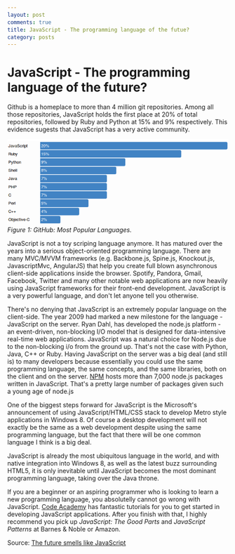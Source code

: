 ```yaml
---
layout: post
comments: true
title: JavaScript - The programming language of the futue?
category: posts
---
```


JavaScript - The programming language of the future?
=================

Github is a homeplace to more than 4 million git repositories. Among all those repositories, JavaScript holds the first place at 20% of total repositories, followed by Ruby and Python at 15% and 9% respectively. This evidence sugests that JavaScript has a very active community.

![GitHub: Most Popular Languages](/assets/top_languages.png) *Figure 1: GitHub: Most Popular Languages.*

JavaScript is not a toy scriping language anymore. It has matured over the years into a serious object-oriented programming language. There are many MVC/MVVM frameworks (e.g. Backbone.js, Spine.js, Knockout.js, JavascriptMvc, AngularJS) that help you create full blown asynchronous client-side applications inside the browser. Spotify, Pandora, Gmail, Facebook, Twitter and many other notable web applications are now heavily using JavaScript frameworks for their front-end development. JavaScript is a very powerful language, and don't let anyone tell you otherwise.

There's no denying that JavaScript is an extremely popular language on the client-side. The year 2009 had marked a new milestone for the language - JavaScript on the server. Ryan Dahl, has developed the node.js platform - an event-driven, non-blocking I/O model that is designed for data-intensive real-time web applications. JavaScript was a natural choice for Node.js due to the non-blocking i/o from the ground up. That's not the case with Python, Java, C++ or Ruby. Having JavaScript on the server was a big deal (and still is) to many developers because essentially you could use the same programming language, the same concepts, and the same libraries, both on the client and on the server. [NPM](http://npmjs.org/) hosts more than 7,000 node.js packages written in JavaScript. That's a pretty large number of packages given such a young age of node.js

One of the biggest steps forward for JavaScript is the Microsoft's announcement of using JavaScript/HTML/CSS stack to develop Metro style applications in Windows 8. Of course a desktop development will not exactly be the same as a web development despite using the same programming language, but the fact that there will be one common language I think is a big deal.

JavaScript is already the most ubiquitous language in the world, and with native integration into Windows 8, as well as the latest buzz surrounding HTML5, it is only inevitable until JavaScript becomes the most dominant programming language, taking over the Java throne. 

If you are a beginner or an aspiring programmer who is looking to learn a new programming language, you absolutelly cannot go wrong with JavaScript.
[Code Academy](http://codeacademy.com/) has fantastic tutorials for you to get started in developing JavaScript applications. After you finish with that, I highly recommend you pick up *JavaScript: The Good Parts* and *JavaScript Patterns* at Barnes & Noble or Amazon.

Source: [The future smells like JavaScript](http://blog.jonasbandi.net/2012/02/future-smells-like-javascript.html)
